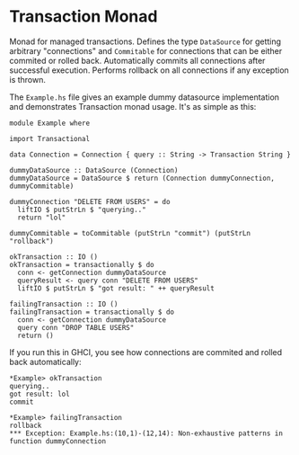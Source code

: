 Transaction Monad
=================

Monad for managed transactions. Defines the type `DataSource` for getting arbitrary "connections" and `Commitable` for
connections that can be either commited or rolled back. Automatically commits all connections after successful execution.
Performs rollback on all connections if any exception is thrown.

The `Example.hs` file gives an example dummy datasource implementation and demonstrates Transaction monad usage. 
It's as simple as this:

~~~ .haskell
module Example where

import Transactional

data Connection = Connection { query :: String -> Transaction String }

dummyDataSource :: DataSource (Connection)
dummyDataSource = DataSource $ return (Connection dummyConnection, dummyCommitable)

dummyConnection "DELETE FROM USERS" = do
  liftIO $ putStrLn $ "querying.."
  return "lol"

dummyCommitable = toCommitable (putStrLn "commit") (putStrLn "rollback")

okTransaction :: IO ()
okTransaction = transactionally $ do
  conn <- getConnection dummyDataSource
  queryResult <- query conn "DELETE FROM USERS"
  liftIO $ putStrLn $ "got result: " ++ queryResult 

failingTransaction :: IO ()
failingTransaction = transactionally $ do
  conn <- getConnection dummyDataSource
  query conn "DROP TABLE USERS"
  return ()

~~~

If you run this in GHCI, you see how connections are commited and rolled back automatically:

~~~ .haskell
*Example> okTransaction 
querying..
got result: lol
commit

*Example> failingTransaction 
rollback
*** Exception: Example.hs:(10,1)-(12,14): Non-exhaustive patterns in function dummyConnection
~~~